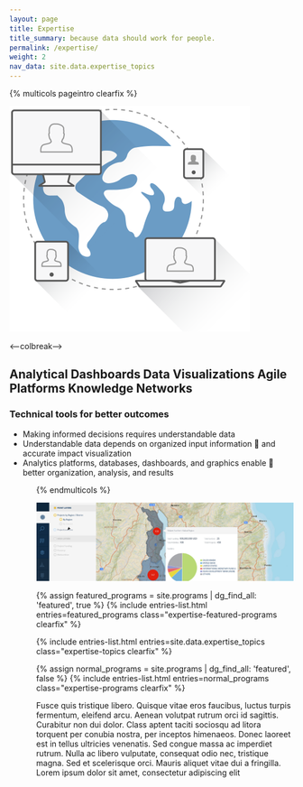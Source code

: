 ```yaml
---
layout: page
title: Expertise
title_summary: because data should work for people.
permalink: /expertise/
weight: 2
nav_data: site.data.expertise_topics
---
```


{% multicols pageintro clearfix %}

![Information Management](/images/other/information-management.png)

<--colbreak-->

<h2 class="title">Analytical Dashboards
Data Visualizations
Agile Platforms
Knowledge Networks</h2>

<h3 class="title">Technical tools for better outcomes</h3>

<ul>
<li>Making informed decisions requires understandable data</li>
<li>Understandable data depends on organized input information     and accurate impact visualization</li>
<li>Analytics platforms, databases, dashboards, and graphics enable     better organization, analysis, and results</li>
<ul>

{% endmulticols %}

<img src="/images/other/expertise-banner.png" class="page-banner" alt="amp screenshot">

{% assign featured_programs = site.programs | dg_find_all: 'featured', true %}
{% include entries-list.html entries=featured_programs class="expertise-featured-programs clearfix" %}

{% include entries-list.html entries=site.data.expertise_topics class="expertise-topics clearfix" %}

{% assign normal_programs = site.programs | dg_find_all: 'featured', false %}
{% include entries-list.html entries=normal_programs class="expertise-programs clearfix" %}

Fusce quis tristique libero. Quisque vitae eros faucibus, luctus turpis fermentum, eleifend arcu. Aenean volutpat rutrum orci id sagittis. Curabitur non dui dolor. Class aptent taciti sociosqu ad litora torquent per conubia nostra, per inceptos himenaeos. Donec laoreet est in tellus ultricies venenatis. Sed congue massa ac imperdiet rutrum. Nulla ac libero vulputate, consequat odio nec, tristique magna. Sed et scelerisque orci. Mauris aliquet vitae dui a fringilla. Lorem ipsum dolor sit amet, consectetur adipiscing elit
